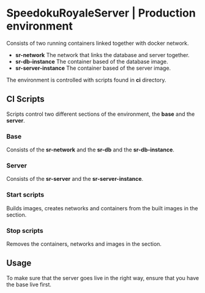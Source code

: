 # SpeedokuRoyaleServer | Production environment
Consists of two running containers linked together with docker network.

- **sr-network** The network that links the database and server together.
- **sr-db-instance** The container based of the database image.
- **sr-server-instance** The container based of the server image.

The environment is controlled with scripts found in **ci** directory.

## CI Scripts
Scripts control two different sections of the environment, the **base** and the
**server**.

### Base
Consists of the **sr-network** and the **sr-db** and the **sr-db-instance**.

### Server
Consists of the **sr-server** and the **sr-server-instance**.

### Start scripts
Builds images, creates networks and containers from the built images in the
section.

### Stop scripts
Removes the containers, networks and images in the section.

## Usage
To make sure that the server goes live in the right way, ensure that you have
the base live first.
